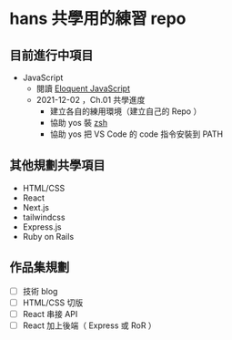 # hans 共學用的練習 repo

## 目前進行中項目

- JavaScript
  - 閱讀 [Eloquent JavaScript](https://eloquentjavascript.net/)
  - 2021-12-02 ，Ch.01 共學進度
    - 建立各自的練用環境（建立自己的 Repo ）
    - 協助 yos 裝 [zsh](https://github.com/ohmyzsh/ohmyzsh/wiki/Installing-ZSH)
    - 協助 yos 把 VS Code 的 code 指令安裝到 PATH

## 其他規劃共學項目

- HTML/CSS
- React
- Next.js
- tailwindcss
- Express.js
- Ruby on Rails

## 作品集規劃

- [ ] 技術 blog
- [ ] HTML/CSS 切版
- [ ] React 串接 API
- [ ] React 加上後端（ Express 或 RoR ）
